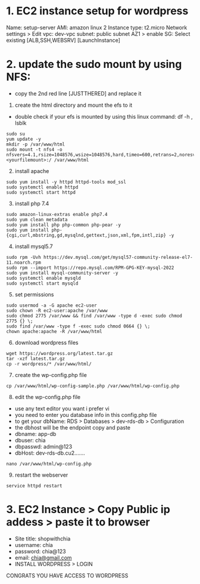 # 1. EC2 instance setup for wordpress
Name: setup-server
AMI: amazon linux 2
Instance type: t2.micro
Network settings > Edit
vpc: dev-vpc
subnet: public subnet AZ1 > enable
SG: Select existing [ALB,SSH,WEBSRV]
[LaunchInstance]


# 2. update the sudo mount by using NFS:
- copy the 2nd red line [JUSTTHERED] and replace it 


1. create the html directory and mount the efs to it
- double check if your efs is mounted by using this linux command: df -h , lsblk

```
sudo su
yum update -y
mkdir -p /var/www/html
sudo mount -t nfs4 -o nfsvers=4.1,rsize=1048576,wsize=1048576,hard,timeo=600,retrans=2,noresvport <yourfilemount>:/ /var/www/html
```

2. install apache 

```
sudo yum install -y httpd httpd-tools mod_ssl
sudo systemctl enable httpd 
sudo systemctl start httpd
```

3. install php 7.4

```
sudo amazon-linux-extras enable php7.4
sudo yum clean metadata
sudo yum install php php-common php-pear -y
sudo yum install php-{cgi,curl,mbstring,gd,mysqlnd,gettext,json,xml,fpm,intl,zip} -y
```

4. install mysql5.7

```
sudo rpm -Uvh https://dev.mysql.com/get/mysql57-community-release-el7-11.noarch.rpm
sudo rpm --import https://repo.mysql.com/RPM-GPG-KEY-mysql-2022
sudo yum install mysql-community-server -y
sudo systemctl enable mysqld
sudo systemctl start mysqld
```

5. set permissions

```
sudo usermod -a -G apache ec2-user
sudo chown -R ec2-user:apache /var/www
sudo chmod 2775 /var/www && find /var/www -type d -exec sudo chmod 2775 {} \;
sudo find /var/www -type f -exec sudo chmod 0664 {} \;
chown apache:apache -R /var/www/html 
```

6. download wordpress files

```
wget https://wordpress.org/latest.tar.gz
tar -xzf latest.tar.gz
cp -r wordpress/* /var/www/html/
```

7. create the wp-config.php file

```
cp /var/www/html/wp-config-sample.php /var/www/html/wp-config.php
```

8. edit the wp-config.php file
- use any text editor you want i prefer vi
- you need to enter you database info in this config.php file
- to get your dbName: RDS > Databases > dev-rds-db > Configuration
- the dbhost will be the endpoint copy and paste
- dbname: app-db
- dbuser: chia
- dbpasswd: admin@123
- dbHost: dev-rds-db.cu2.......

```
nano /var/www/html/wp-config.php
```

9. restart the webserver

```
service httpd restart
```

# 3. EC2 Instance > Copy Public ip addess > paste it to browser

- Site title: shopwithchia
- username: chia
- password: chia@123
- email: chia@gmail.com
- INSTALL WORDPRESS > LOGIN


CONGRATS YOU HAVE ACCESS TO WORDPRESS
